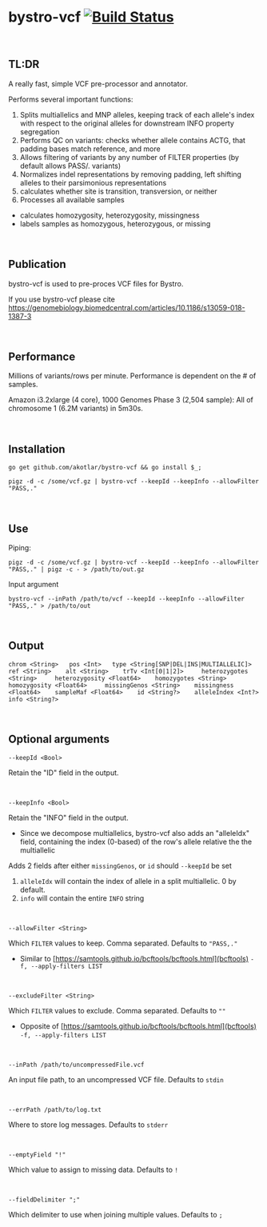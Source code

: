 # bystro-vcf [![Build Status](https://travis-ci.org/akotlar/bystro-vcf.svg?branch=master)](https://travis-ci.org/akotlar/bystro-vcf)

<br>

## TL:DR

A really fast, simple VCF pre-processor and annotator.

Performs several important functions:
1) Splits multiallelics and MNP alleles, keeping track of each allele's index with respect to the original alleles for downstream INFO property segregation
2) Performs QC on variants: checks whether allele contains ACTG, that padding bases match reference, and more
3) Allows filtering of variants by any number of FILTER properties (by default allows PASS/. variants)
4) Normalizes indel representations by removing padding, left shifting alleles to their parsimonious representations
5) calculates whether site is transition, transversion, or neither
6) Processes all available samples
  - calculates homozygosity, heterozygosity, missingness
  - labels samples as homozygous, heterozygous, or missing

<br>

## Publication

bystro-vcf is used to pre-proces VCF files for Bystro.

If you use bystro-vcf please cite https://genomebiology.biomedcentral.com/articles/10.1186/s13059-018-1387-3 

<br>

## Performance
Millions of variants/rows per minute. Performance is dependent on the # of samples.

Amazon i3.2xlarge (4 core), 1000 Genomes Phase 3 (2,504 sample): All of chromosome 1 (6.2M variants) in 5m30s.

<br>

## Installation

```shell
go get github.com/akotlar/bystro-vcf && go install $_;

pigz -d -c /some/vcf.gz | bystro-vcf --keepId --keepInfo --allowFilter "PASS,." 
```

<br>

## Use

Piping:
```shell
pigz -d -c /some/vcf.gz | bystro-vcf --keepId --keepInfo --allowFilter "PASS,." | pigz -c - > /path/to/out.gz
```

Input argument
```shell
bystro-vcf --inPath /path/to/vcf --keepId --keepInfo --allowFilter "PASS,." > /path/to/out
```

<br>

## Output
```tsv
chrom <String>   pos <Int>   type <String[SNP|DEL|INS|MULTIALLELIC]>    ref <String>    alt <String>    trTv <Int[0|1|2]>     heterozygotes <String>     heterozygosity <Float64>    homozygotes <String>     homozygosity <Float64>     missingGenos <String>    missingness <Float64>    sampleMaf <Float64>    id <String?>    alleleIndex <Int?>   info <String?>
```

<br>

## Optional arguments

```shell
--keepId <Bool>
```

Retain the "ID" field in the output.

<br>

```shell
--keepInfo <Bool>
```

Retain the "INFO" field in the output. 
  - Since we decompose multiallelics, bystro-vcf also adds an "alleleIdx" field, containing the index (0-based) of the row's allele relative the the multiallelic


Adds 2 fields after either `missingGenos`, or `id` should `--keepId` be set
  1. `alleleIdx` will contain the index of allele in a split multiallelic. 0 by default.
  2. `info` will contain the entire `INFO` string

<br>

```shell
--allowFilter <String>
```

Which `FILTER` values to keep. Comma separated. Defaults to `"PASS,."`
- Similar to [https://samtools.github.io/bcftools/bcftools.html](bcftools) `-f, --apply-filters LIST`

<br>

```shell
--excludeFilter <String>
```

Which `FILTER` values to exclude. Comma separated. Defaults to `""`
- Opposite of [https://samtools.github.io/bcftools/bcftools.html](bcftools) `-f, --apply-filters LIST`

<br>

```shell
--inPath /path/to/uncompressedFile.vcf
```

An input file path, to an uncompressed VCF file. Defaults to `stdin`

<br>

```shell
--errPath /path/to/log.txt
```

Where to store log messages. Defaults to `stderr`

<br>

```shell
--emptyField "!"
```

Which value to assign to missing data. Defaults to `!`

<br>

```shell
--fieldDelimiter ";"
```

Which delimiter to use when joining multiple values. Defaults to `;`
